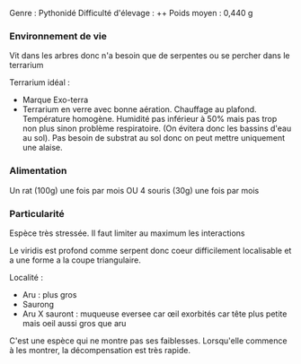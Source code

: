 Genre : Pythonidé 
Difficulté d'élevage : ++
Poids moyen : 0,440 g

### Environnement de vie 
Vit dans les arbres donc n'a besoin que de serpentes ou se percher dans le terrarium

Terrarium idéal :
- Marque Exo-terra
- Terrarium en verre avec bonne aération. Chauffage au plafond. Température homogène. Humidité pas inférieur à 50% mais pas trop non plus sinon problème respiratoire. (On évitera donc les bassins d'eau au sol). Pas besoin de substrat au sol donc on peut mettre uniquement une alaise.

### Alimentation
Un rat (100g) une fois par mois
OU 4 souris (30g) une fois par mois

### Particularité
Espèce très stressée. Il faut limiter au maximum les interactions

Le viridis est profond comme serpent donc coeur difficilement localisable et a une forme a la coupe triangulaire.



Localité : 
- Aru : plus gros 
- Saurong
- Aru X sauront : muqueuse eversee car œil exorbités car tête plus petite mais oeil aussi gros que aru


C'est une espèce qui ne montre pas ses faiblesses. Lorsqu'elle commence à les montrer, la décompensation est très rapide.